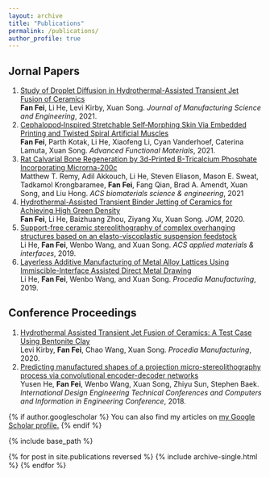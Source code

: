 ```yaml
---
layout: archive
title: "Publications"
permalink: /publications/
author_profile: true
---
```


## Jornal Papers
1. [Study of Droplet Diffusion in Hydrothermal-Assisted Transient Jet Fusion of Ceramics](https://asmedigitalcollection.asme.org/manufacturingscience/article-abstract/143/5/051001/1086995/Study-of-Droplet-Diffusion-in-Hydrothermal?redirectedFrom=fulltext)<br/>
**Fan Fei**, Li He, Levi Kirby, Xuan Song. *Journal of Manufacturing Science and Engineering*, 2021.
2. [Cephalopod‐Inspired Stretchable Self‐Morphing Skin Via Embedded Printing and Twisted Spiral Artificial Muscles](https://onlinelibrary.wiley.com/doi/abs/10.1002/adfm.202105528)<br/>
**Fan Fei**, Parth Kotak, Li He, Xiaofeng Li, Cyan Vanderhoef, Caterina Lamuta, Xuan Song. *Advanced Functional Materials*, 2021.
3. [Rat Calvarial Bone Regeneration by 3d-Printed Β-Tricalcium Phosphate Incorporating Microrna-200c](https://pubs.acs.org/doi/abs/10.1021/acsbiomaterials.0c01756)<br/>
Matthew T. Remy, Adil Akkouch, Li He, Steven Eliason, Mason E. Sweat, Tadkamol Krongbaramee, **Fan Fei**, Fang Qian, Brad A. Amendt, Xuan Song, and Liu Hong. *ACS biomaterials science & engineering*, 2021
4. [Hydrothermal-Assisted Transient Binder Jetting of Ceramics for Achieving High Green Density](https://link.springer.com/article/10.1007/s11837-019-03962-2)<br/>
**Fan Fei**, Li He, Baizhuang Zhou, Ziyang Xu, Xuan Song. *JOM*, 2020.
5. [Support-free ceramic stereolithography of complex overhanging structures based on an elasto-viscoplastic suspension feedstock](https://pubs.acs.org/doi/abs/10.1021/acsami.9b04205)<br/>
Li He, **Fan Fei**, Wenbo Wang, and Xuan Song. *ACS applied materials & interfaces*, 2019.
6. [Layerless Additive Manufacturing of Metal Alloy Lattices Using Immiscible-Interface Assisted Direct Metal Drawing](https://www.sciencedirect.com/science/article/pii/S2351978919308340)<br/>
Li He, **Fan Fei**, Wenbo Wang, and Xuan Song. *Procedia Manufacturing*, 2019.

## Conference Proceedings
1. [Hydrothermal Assisted Transient Jet Fusion of Ceramics: A Test Case Using Bentonite Clay](https://www.sciencedirect.com/science/article/pii/S2351978920315687)<br/>
Levi Kirby, **Fan Fei**, Chao Wang, Xuan Song. *Procedia Manufacturing*, 2020.
2. [Predicting manufactured shapes of a projection micro-stereolithography process via convolutional encoder-decoder networks](https://asmedigitalcollection.asme.org/IDETC-CIE/proceedings-abstract/IDETC-CIE2018/V01BT02A033/273569)<br/>
Yusen He, **Fan Fei**, Wenbo Wang, Xuan Song, Zhiyu Sun, Stephen Baek. *International Design Engineering Technical Conferences and Computers and Information in Engineering Conference*, 2018.

{% if author.googlescholar %}
  You can also find my articles on <u><a href="{{author.googlescholar}}">my Google Scholar profile</a>.</u>
{% endif %}

{% include base_path %}

{% for post in site.publications reversed %}
  {% include archive-single.html %}
{% endfor %}
